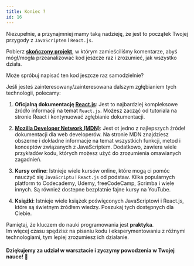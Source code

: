 ```yaml
---
title: Koniec ?
id: 16
---
```


Niezupełnie, a przynajmniej mamy taką nadzieję, że jest to początek Twojej przygody z `JavaScriptem` i `React.js`.

Pobierz **<a href='/photogram.zip'>skończony projekt</a>**, w którym zamieściliśmy komentarze, abyś mógł/mogła przeanalizować kod jeszcze raz i zrozumieć, jak wszystko działa.

Może spróbuj napisać ten kod jeszcze raz samodzielnie?

Jeśli jesteś zainteresowany/zainteresowana dalszym zgłębianiem tych technologii, polecamy:

1. **Oficjalną dokumentację <a href='https://react.dev/' target="_blank">React.js</a>**: Jest to najbardziej kompleksowe źródło informacji na temat `React.js`. Możesz zacząć od tutoriala na stronie React i kontynuować zgłębianie dokumentacji.
2. **<a href='https://developer.mozilla.org/en-US/docs/Web/JavaScript' target="_blank">Mozilla Developer Network (MDN)</a>**: Jest ot jedno z najlepszych źródeł dokumentacji dla web developerów. Na stronie MDN znajdziesz obszerne i dokładne informacje na temat wszystkich funkcji, metod i konceptów związanych z JavaScriptem. Dodatkowo, zawiera wiele przykładów kodu, których możesz użyć do zrozumienia omawianych zagadnień.

3. **Kursy online**: Istnieje wiele kursów online, które mogą ci pomóc nauczyć się `JavaScriptu` i `React.js` od podstaw. Kilka popularnych platform to Codecademy, Udemy, freeCodeCamp, Scrimba i wiele innych. Są również dostepne bezpłatnie fajne kursy na YouTube.
4. **Książki**: Istnieje wiele książek poświęconych JavaScriptowi i React.js, które są świetnym źródłem wiedzy. Poszukaj tych dostępnych dla Ciebie.

Pamiętaj, że kluczem do nauki programowania jest **praktyka**.\
Im więcej czasu spędzisz na pisaniu kodu i eksperymentowaniu z różnymi technologiami, tym lepiej zrozumiesz ich działanie.

#### Dziękujemy za udział w warsztacie i zyczymy powodzenia w Twojej nauce! 🚀
